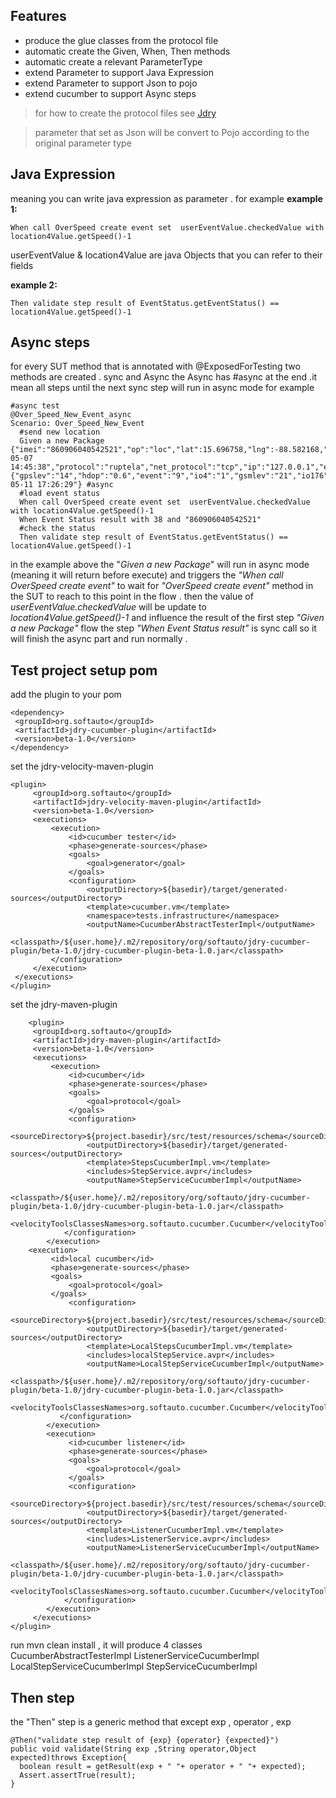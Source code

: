 
## Features
* produce the glue classes from the protocol file
* automatic create the Given, When, Then methods 
* automatic create a relevant ParameterType
* extend Parameter to support Java Expression
* extend Parameter to support Json to pojo 
* extend cucumber to support Async steps 

> for how to create the protocol files see  [Jdry](https://stackedit.io/app#)

> parameter that set as Json will be convert to Pojo according to the original parameter type  

## Java Expression
meaning you can write java expression as parameter . for example
**example 1:**

    When call OverSpeed create event set  userEventValue.checkedValue with location4Value.getSpeed()-1

userEventValue & location4Value are java Objects that you can refer to their fields 

**example 2:**

    Then validate step result of EventStatus.getEventStatus() == location4Value.getSpeed()-1

## Async steps
for every SUT method that is annotated with @ExposedForTesting two methods are created . sync and Async
the Async has #async at the end .it mean all steps until the next sync step will run in async mode 
for example 

    #async test  
    @Over_Speed_New_Event_async  
    Scenario: Over_Speed_New_Event  
      #send new location  
      Given a new Package {"imei":"860906040542521","op":"loc","lat":15.696758,"lng":-88.582168,"altitude":14,"angle":198,"speed":23,"dt_tracker":"2021-05-07 14:45:38","protocol":"ruptela","net_protocol":"tcp","ip":"127.0.0.1","event":"","loc_valid":1,"port":49543,"params":{"gpslev":"14","hdop":"0.6","event":"9","io4":"1","gsmlev":"21","io176":"23","io88":"0","io2":"0","io3":"0","io28":"1","io32":"35","io173":"0","io418":"1","io415":"0","io405":"1","io406":"1","io29":"13112","io30":"4098","io22":"79","io23":"75","io65":"123972496","io150":"70402","io34":"0","driver_id":"1"},"dt_server":"2021-05-11 17:26:29"} #async  
      #load event status  
      When call OverSpeed create event set  userEventValue.checkedValue with location4Value.getSpeed()-1  
      When Event Status result with 38 and "860906040542521"  
      #check the status   
      Then validate step result of EventStatus.getEventStatus() == location4Value.getSpeed()-1

in the example above the "*Given a new Package*" will run in async mode (meaning it will return before execute)  and triggers the *"When call OverSpeed create event"* to wait for *"OverSpeed create event"* method in the SUT to reach to this point in the flow .
then the value of *userEventValue.checkedValue* will be update to *location4Value.getSpeed()-1*
and influence the result of the first step *"Given a new Package"* flow
the step *"When Event Status result"* is  sync call so it will finish the async part and run normally .

## Test project setup pom

add the plugin to your pom

    <dependency>  
     <groupId>org.softauto</groupId>  
     <artifactId>jdry-cucumber-plugin</artifactId>  
     <version>beta-1.0</version>  
    </dependency>

set the jdry-velocity-maven-plugin

    <plugin>  
    	 <groupId>org.softauto</groupId>  
    	 <artifactId>jdry-velocity-maven-plugin</artifactId>  
    	 <version>beta-1.0</version>  
    	 <executions>
    		 <execution>  
    			 <id>cucumber tester</id>  
    			 <phase>generate-sources</phase>  
    			 <goals> 
    				 <goal>generator</goal>  
    			 </goals> 
    			 <configuration> 
    				 <outputDirectory>${basedir}/target/generated-sources</outputDirectory>  
    				 <template>cucumber.vm</template>  
    				 <namespace>tests.infrastructure</namespace>  
    				 <outputName>CucumberAbstractTesterImpl</outputName>  
    				 <classpath>/${user.home}/.m2/repository/org/softauto/jdry-cucumber-plugin/beta-1.0/jdry-cucumber-plugin-beta-1.0.jar</classpath>  
    		 </configuration>
    	 </execution>
     </executions>  
    </plugin>

set the jdry-maven-plugin

        <plugin>  
         <groupId>org.softauto</groupId>  
         <artifactId>jdry-maven-plugin</artifactId>  
         <version>beta-1.0</version>  
         <executions>
    	     <execution>  
    		     <id>cucumber</id>  
    		     <phase>generate-sources</phase>  
    		     <goals> 
    			     <goal>protocol</goal>  
    		     </goals> 
    		     <configuration>  
    			     <sourceDirectory>${project.basedir}/src/test/resources/schema</sourceDirectory>  
    			     <outputDirectory>${basedir}/target/generated-sources</outputDirectory>  
    		         <template>StepsCucumberImpl.vm</template>  
    			     <includes>StepService.avpr</includes>  
    			     <outputName>StepServiceCucumberImpl</outputName>  
    			     <classpath>/${user.home}/.m2/repository/org/softauto/jdry-cucumber-plugin/beta-1.0/jdry-cucumber-plugin-beta-1.0.jar</classpath>  
    			     <velocityToolsClassesNames>org.softauto.cucumber.Cucumber</velocityToolsClassesNames>  
                </configuration>  
    	    </execution>  
        <execution>  
    	     <id>local cucumber</id>  
    	     <phase>generate-sources</phase>  
    	     <goals> 
    		     <goal>protocol</goal>  
    	     </goals> 
    		     <configuration>
    			     <sourceDirectory>${project.basedir}/src/test/resources/schema</sourceDirectory>  
    			     <outputDirectory>${basedir}/target/generated-sources</outputDirectory>  
    		         <template>LocalStepsCucumberImpl.vm</template>  
    			     <includes>localStepService.avpr</includes>  
    			     <outputName>LocalStepServiceCucumberImpl</outputName>  
    			     <classpath>/${user.home}/.m2/repository/org/softauto/jdry-cucumber-plugin/beta-1.0/jdry-cucumber-plugin-beta-1.0.jar</classpath>  
    			     <velocityToolsClassesNames>org.softauto.cucumber.Cucumber</velocityToolsClassesNames>  
               </configuration>  
    	    </execution>  
    	    <execution>  
    		     <id>cucumber listener</id>  
    		     <phase>generate-sources</phase>  
    		     <goals> 	
    			     <goal>protocol</goal>  
    		     </goals> 
    		     <configuration>
    			     <sourceDirectory>${project.basedir}/src/test/resources/schema</sourceDirectory>  
    			     <outputDirectory>${basedir}/target/generated-sources</outputDirectory>  
    		         <template>ListenerCucumberImpl.vm</template>  
    			     <includes>ListenerService.avpr</includes>  
    			     <outputName>ListenerServiceCucumberImpl</outputName>  
    			     <classpath>/${user.home}/.m2/repository/org/softauto/jdry-cucumber-plugin/beta-1.0/jdry-cucumber-plugin-beta-1.0.jar</classpath>  
    			     <velocityToolsClassesNames>org.softauto.cucumber.Cucumber</velocityToolsClassesNames>  
                </configuration>  
    	    </execution>
         </executions>  
    </plugin>


run mvn clean install , it will produce 4 classes 
CucumberAbstractTesterImpl
ListenerServiceCucumberImpl
LocalStepServiceCucumberImpl
StepServiceCucumberImpl

## Then step

the "Then" step is a generic method that except exp , operator , exp 

    @Then("validate step result of {exp} {operator} {expected}")  
    public void validate(String exp ,String operator,Object expected)throws Exception{  
      boolean result = getResult(exp + " "+ operator + " "+ expected);  
      Assert.assertTrue(result);  
    }
